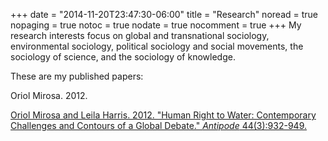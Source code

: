 +++
date = "2014-11-20T23:47:30-06:00"
title = "Research"
noread = true
nopaging = true
notoc = true
nodate = true
nocomment = true
+++
My research interests focus on global and transnational sociology, environmental sociology, political sociology and social movements, the sociology of science, and the sociology of knowledge.

These are my published papers:

Oriol Mirosa. 2012. 

[Oriol Mirosa and Leila Harris. 2012. "Human Right to Water: Contemporary Challenges and Contours of a Global Debate." *Antipode* 44(3):932-949.](/files/mirosa-harris-2012.pdf)